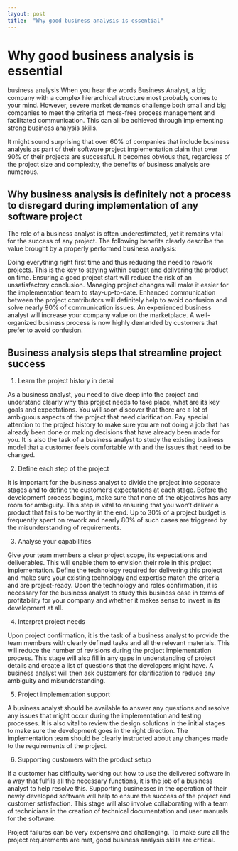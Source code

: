 ```yaml
---
layout: post
title:  "Why good business analysis is essential"
---
```


# Why good business analysis is essential
business analysis
When you hear the words Business Analyst, a big company with a complex hierarchical structure most probably comes to your mind. However, severe market demands challenge both small and big companies to meet the criteria of mess-free process management and facilitated communication. This can all be achieved through implementing strong business analysis skills.

It might sound surprising that over 60% of companies that include business analysis as part of their software project implementation claim that over 90% of their projects are successful. It becomes obvious that, regardless of the project size and complexity, the benefits of business analysis are numerous.
 

##  Why business analysis is definitely not a process to disregard during implementation of any software project
The role of a business analyst is often underestimated, yet it remains vital for the success of any project. The following benefits clearly describe the value brought by a properly performed business analysis:

Doing everything right first time and thus reducing the need to rework projects. This is the key to staying within budget and delivering the product on time.
Ensuring a good project start will reduce the risk of an unsatisfactory conclusion.
Managing project changes will make it easier for the implementation team to stay-up-to-date.
Enhanced communication between the project contributors will definitely help to avoid confusion and solve nearly 90% of communication issues.
An experienced business analyst will increase your company value on the marketplace. A well-organized business process is now highly demanded by customers that prefer to avoid confusion.
 
## Business analysis steps that streamline project success
1. Learn the project history in detail

As a business analyst, you need to dive deep into the project and understand clearly why this project needs to take place, what are its key goals and expectations. You will soon discover that there are a lot of ambiguous aspects of the project that need clarification. Pay special attention to the project history to make sure you are not doing a job that has already been done or making decisions that have already been made for you. It is also the task of a business analyst to study the existing business model that a customer feels comfortable with and the issues that need to be changed.
 

2. Define each step of the project

It is important for the business analyst to divide the project into separate stages and to define the customer’s expectations at each stage. Before the development process begins, make sure that none of the objectives has any room for ambiguity. This step is vital to ensuring that you won’t deliver a product that fails to be worthy in the end. Up to 30% of a project budget is frequently spent on rework and nearly 80% of such cases are triggered by the misunderstanding of requirements.
 

3. Analyse your capabilities

Give your team members a clear project scope, its expectations and deliverables. This will enable them to envision their role in this project implementation. Define the technology required for delivering this project and make sure your existing technology and expertise match the criteria and are project-ready. Upon the technology and roles confirmation, it is necessary for the business analyst to study this business case in terms of profitability for your company and whether it makes sense to invest in its development at all.
 

4. Interpret project needs

Upon project confirmation, it is the task of a business analyst to provide the team members with clearly defined tasks and all the relevant materials. This will reduce the number of revisions during the project implementation process. This stage will also fill in any gaps in understanding of project details and create a list of questions that the developers might have. A business analyst will then ask customers for clarification to reduce any ambiguity and misunderstanding.
 

5. Project implementation support

A business analyst should be available to answer any questions and resolve any issues that might occur during the implementation and testing processes. It is also vital to review the design solutions in the initial stages to make sure the development goes in the right direction. The implementation team should be clearly instructed about any changes made to the requirements of the project.
 

6. Supporting customers with the product setup

If a customer has difficulty working out how to use the delivered software in a way that fulfils all the necessary functions, it is the job of a business analyst to help resolve this. Supporting businesses in the operation of their newly developed software will help to ensure the success of the project and customer satisfaction. This stage will also involve collaborating with a team of technicians in the creation of technical documentation and user manuals for the software.

Project failures can be very expensive and challenging. To make sure all the project requirements are met, good business analysis skills are critical.
